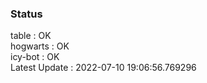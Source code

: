 ### Status


table : OK  
hogwarts : OK  
icy-bot : OK  
Latest Update : 2022-07-10 19:06:56.769296
